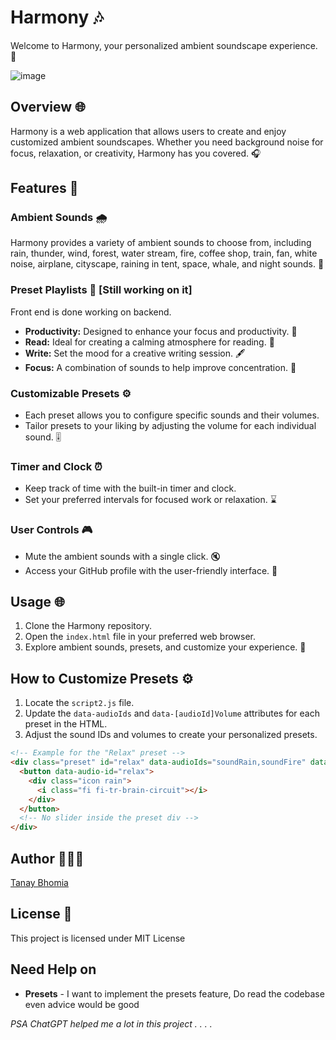 # Harmony 🎶

Welcome to Harmony, your personalized ambient soundscape experience. 🌌

![image](https://github.com/tanaybhomia/Harmony/assets/71910027/15244f6b-7547-4a26-a09d-60e06b0aa4a6)

## Overview 🌐

Harmony is a web application that allows users to create and enjoy customized ambient soundscapes. Whether you need background noise for focus, relaxation, or creativity, Harmony has you covered. 🎧

## Features 🚀

### Ambient Sounds 🌧️

Harmony provides a variety of ambient sounds to choose from, including rain, thunder, wind, forest, water stream, fire, coffee shop, train, fan, white noise, airplane, cityscape, raining in tent, space, whale, and night sounds. 🌈

### Preset Playlists 🎵 [Still working on it]
Front end is done working on backend.

- **Productivity:** Designed to enhance your focus and productivity. 🚀
- **Read:** Ideal for creating a calming atmosphere for reading. 📖
- **Write:** Set the mood for a creative writing session. 🖋️
- **Focus:** A combination of sounds to help improve concentration. 🎯

### Customizable Presets ⚙️

- Each preset allows you to configure specific sounds and their volumes.
- Tailor presets to your liking by adjusting the volume for each individual sound. 🎚️

### Timer and Clock ⏰

- Keep track of time with the built-in timer and clock.
- Set your preferred intervals for focused work or relaxation. ⌛

### User Controls 🎮

- Mute the ambient sounds with a single click. 🔇
- Access your GitHub profile with the user-friendly interface. 👤

## Usage 🌐

1. Clone the Harmony repository.
2. Open the `index.html` file in your preferred web browser.
3. Explore ambient sounds, presets, and customize your experience. 🚀

## How to Customize Presets ⚙️

1. Locate the `script2.js` file.
2. Update the `data-audioIds` and `data-[audioId]Volume` attributes for each preset in the HTML.
3. Adjust the sound IDs and volumes to create your personalized presets.

```html
<!-- Example for the "Relax" preset -->
<div class="preset" id="relax" data-audioIds="soundRain,soundFire" data-soundrainvolume="0.5" data-soundfirevolume="0.7">
  <button data-audio-id="relax">
    <div class="icon rain">
      <i class="fi fi-tr-brain-circuit"></i>
    </div>
  </button>
  <!-- No slider inside the preset div -->
</div>
```

## Author 🧑🏻‍💻 
[Tanay Bhomia](https://github.com/tanaybhomia)

## License 📃
This project is licensed under MIT License 

## Need Help on
- **Presets** - I want to implement the presets feature, Do read the codebase even advice would be good

_PSA ChatGPT helped me a lot in this project . . . ._
